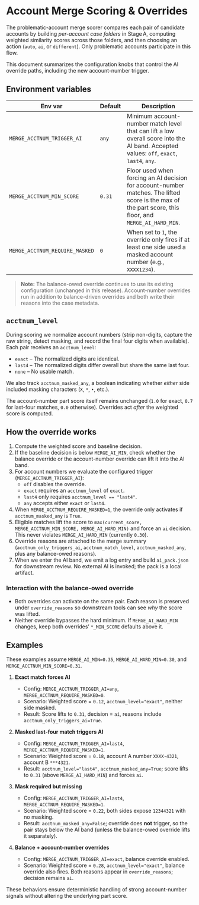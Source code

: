 # Account Merge Scoring & Overrides

The problematic-account merge scorer compares each pair of candidate accounts by
building *per-account case folders* in Stage A, computing weighted similarity
scores across those folders, and then choosing an action (`auto`, `ai`, or
`different`). Only problematic accounts participate in this flow.

This document summarizes the configuration knobs that control the AI override
paths, including the new account-number trigger.

## Environment variables

| Env var | Default | Description |
| --- | --- | --- |
| `MERGE_ACCTNUM_TRIGGER_AI` | `any` | Minimum account-number match level that can lift a low overall score into the AI band. Accepted values: `off`, `exact`, `last4`, `any`. |
| `MERGE_ACCTNUM_MIN_SCORE` | `0.31` | Floor used when forcing an AI decision for account-number matches. The lifted score is the max of the part score, this floor, and `MERGE_AI_HARD_MIN`. |
| `MERGE_ACCTNUM_REQUIRE_MASKED` | `0` | When set to `1`, the override only fires if at least one side used a masked account number (e.g., `XXXX1234`). |

> **Note:** The balance-owed override continues to use its existing
> configuration (unchanged in this release). Account-number overrides run in
> addition to balance-driven overrides and both write their reasons into the
> case metadata.

## `acctnum_level`

During scoring we normalize account numbers (strip non-digits, capture the raw
string, detect masking, and record the final four digits when available). Each
pair receives an `acctnum_level`:

- `exact` – The normalized digits are identical.
- `last4` – The normalized digits differ overall but share the same last four.
- `none` – No usable match.

We also track `acctnum_masked_any`, a boolean indicating whether *either* side
included masking characters (`X`, `*`, `•`, etc.).

The account-number part score itself remains unchanged (`1.0` for exact,
`0.7` for last-four matches, `0.0` otherwise). Overrides act *after* the
weighted score is computed.

## How the override works

1. Compute the weighted score and baseline decision.
2. If the baseline decision is below `MERGE_AI_MIN`, check whether the balance
   override or the account-number override can lift it into the AI band.
3. For account numbers we evaluate the configured trigger (`MERGE_ACCTNUM_TRIGGER_AI`):
   - `off` disables the override.
   - `exact` requires an `acctnum_level` of `exact`.
   - `last4` only requires `acctnum_level == "last4"`.
   - `any` accepts either `exact` or `last4`.
4. When `MERGE_ACCTNUM_REQUIRE_MASKED=1`, the override only activates if
   `acctnum_masked_any` is `True`.
5. Eligible matches lift the score to `max(current_score, MERGE_ACCTNUM_MIN_SCORE, MERGE_AI_HARD_MIN)`
   and force an `ai` decision. This never violates `MERGE_AI_HARD_MIN` (currently `0.30`).
6. Override reasons are attached to the merge summary (`acctnum_only_triggers_ai`,
   `acctnum_match_level`, `acctnum_masked_any`, plus any balance-owed reasons).
7. When we enter the AI band, we emit a log entry and build `ai_pack.json` for
   downstream review. No external AI is invoked; the pack is a local artifact.

### Interaction with the balance-owed override

- Both overrides can activate on the same pair. Each reason is preserved under
  `override_reasons` so downstream tools can see *why* the score was lifted.
- Neither override bypasses the hard minimum. If `MERGE_AI_HARD_MIN` changes,
  keep both overrides’ `*_MIN_SCORE` defaults above it.

## Examples

These examples assume `MERGE_AI_MIN=0.35`, `MERGE_AI_HARD_MIN=0.30`, and
`MERGE_ACCTNUM_MIN_SCORE=0.31`.

1. **Exact match forces AI**

   - Config: `MERGE_ACCTNUM_TRIGGER_AI=any`, `MERGE_ACCTNUM_REQUIRE_MASKED=0`.
   - Scenario: Weighted score = `0.12`, `acctnum_level="exact"`, neither side masked.
   - Result: Score lifts to `0.31`, decision = `ai`, reasons include
     `acctnum_only_triggers_ai=True`.

2. **Masked last-four match triggers AI**

   - Config: `MERGE_ACCTNUM_TRIGGER_AI=last4`, `MERGE_ACCTNUM_REQUIRE_MASKED=1`.
   - Scenario: Weighted score = `0.18`, account A number `XXXX-4321`, account B `***4321`.
   - Result: `acctnum_level="last4"`, `acctnum_masked_any=True`; score lifts to `0.31`
     (above `MERGE_AI_HARD_MIN`) and forces `ai`.

3. **Mask required but missing**

   - Config: `MERGE_ACCTNUM_TRIGGER_AI=last4`, `MERGE_ACCTNUM_REQUIRE_MASKED=1`.
   - Scenario: Weighted score = `0.22`, both sides expose `12344321` with no masking.
   - Result: `acctnum_masked_any=False`; override does **not** trigger, so the pair
     stays below the AI band (unless the balance-owed override lifts it separately).

4. **Balance + account-number overrides**

   - Config: `MERGE_ACCTNUM_TRIGGER_AI=exact`, balance override enabled.
   - Scenario: Weighted score = `0.28`, `acctnum_level="exact"`, balance override also
     fires. Both reasons appear in `override_reasons`; decision remains `ai`.

These behaviors ensure deterministic handling of strong account-number signals
without altering the underlying part score.
